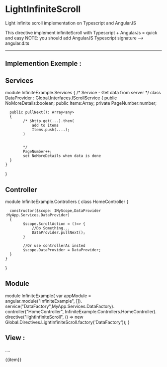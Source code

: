 # LightInfiniteScroll
Light infinite scroll implementation on Typescript and AngularJS


This directive implement infiniteScroll with Typescript + AngularJs = quick and easy
NOTE: you should add AngularJS Typescript signature --> angular.d.ts
______________________________________________________________________________________________

Implemention Exemple :
----------------------
Services
---------------
module InfiniteExample.Services {
    /* Service - Get data from server  */
    class DataProvider : Global.Interfaces.IScrollService
    {
      public NoMoreDetails:boolean;
      public Items:Array<any>;
      private PageNumber:number;
      
      public pullNext(): Array<any>
      {
            /* $http.get(...).then(
                add to items
                Items.push(....);
            )
            
                
            */
            PageNumber++;
            set NoMoreDetails when data is done
      }
    }
}


Controller
---------------
module InfiniteExample.Controllers {
    class HomeController
    {
      
      constructor($scope: IMyScope,DataProvider :MyApp.Services.DataProvider)
      {
            $scope.ScrollAction = ()=> {
                //Do Something...
                DataProvider.pullNext();
            }
            
            //Or use controllerAs insted
            $scope.DataProvider = DataProvider;
      }
    }
}

Module
---------------
module InfiniteExample{
    var appModule = angular.module("InfiniteExample", []).
    service("DataFactory",MyApp.Services.DataFactory).
    controller("HomeController", InfiniteExample.Controllers.HomeController).
    directive("lightInfiniteScroll", () => new Global.Directives.LightInfiniteScroll.factory('DataFactory'));
}


View :
-------------
<html ng-app="InfiniteExample">
    <head>....</head>
    <body ng-controller="HomeController">
        <div class="scoller" style="overflow-y: scroll;"  light-infinite-scroll>
                <div ng-repeat="item in DataProvider.Items">
                    <p>{{item}}</p>
                </div>
        </div>
    </body>
</html>
